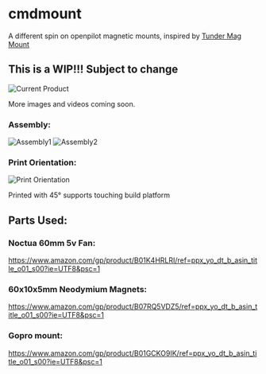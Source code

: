# cmdmount
A different spin on openpilot magnetic mounts, inspired by [Tunder Mag Mount](https://github.com/Tundergit/mag-mount-fast)

## This is a WIP!!! Subject to change

![Current Product](https://i.imgur.com/jF9zcHw.jpg)

More images and videos coming soon.

### Assembly:
![Assembly1](https://i.imgur.com/Oqw8CGs.png)
![Assembly2](https://i.imgur.com/mDZj2a4.png)

### Print Orientation:
![Print Orientation](https://i.imgur.com/KAg5733.png)

Printed with 45° supports touching build platform

## Parts Used:
### Noctua 60mm 5v Fan:
https://www.amazon.com/gp/product/B01K4HRLRI/ref=ppx_yo_dt_b_asin_title_o01_s00?ie=UTF8&psc=1
### 60x10x5mm Neodymium Magnets:
https://www.amazon.com/gp/product/B07RQ5VDZ5/ref=ppx_yo_dt_b_asin_title_o01_s00?ie=UTF8&psc=1
### Gopro mount:
https://www.amazon.com/gp/product/B01GCKO9IK/ref=ppx_yo_dt_b_asin_title_o01_s00?ie=UTF8&psc=1
